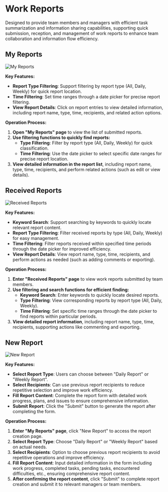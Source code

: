 # Work Reports

Designed to provide team members and managers with efficient task summarization and information sharing capabilities, supporting quick submission, reception, and management of work reports to enhance team collaboration and information flow efficiency.

## My Reports

![My Reports](/images/team_worep_1.png)

**Key Features:**
- **Report Type Filtering**: Support filtering by report type (All, Daily, Weekly) for quick report location.
- **Time Filtering**: Set time ranges through a date picker for precise report filtering.
- **View Report Details**: Click on report entries to view detailed information, including report name, type, time, recipients, and related action options.

**Operation Process:**
1. **Open "My Reports" page** to view the list of submitted reports.
2. **Use filtering functions to quickly find reports:**
    - **Type Filtering**: Filter by report type (All, Daily, Weekly) for quick classification.
    - **Time Filtering**: Use the date picker to select specific date ranges for precise report location.
3. **View detailed information in the report list**, including report name, type, time, recipients, and perform related actions (such as edit or view details).

## Received Reports

![Received Reports](/images/team_worep_2.png)

**Key Features:**
- **Keyword Search**: Support searching by keywords to quickly locate relevant report content.
- **Report Type Filtering**: Filter received reports by type (All, Daily, Weekly) for easy management.
- **Time Filtering**: Filter reports received within specified time periods through the date picker for improved efficiency.
- **View Report Details**: View report name, type, time, recipients, and perform actions as needed (such as adding comments or exporting).

**Operation Process:**
1. **Enter "Received Reports" page** to view work reports submitted by team members.
2. **Use filtering and search functions for efficient finding:**
    - **Keyword Search**: Enter keywords to quickly locate desired reports.
    - **Type Filtering**: View corresponding reports by report type (All, Daily, Weekly).
    - **Time Filtering**: Set specific time ranges through the date picker to find reports within particular periods.
3. **View detailed report information**, including report name, type, time, recipients, supporting actions like commenting and exporting.

## New Report

![New Report](/images/team_worep_3.png)

**Key Features:**
- **Select Report Type**: Users can choose between "Daily Report" or "Weekly Report".
- **Select Recipients**: Can use previous report recipients to reduce repetitive selection and improve work efficiency.
- **Fill Report Content**: Complete the report form with detailed work progress, plans, and issues to ensure comprehensive information.
- **Submit Report**: Click the "Submit" button to generate the report after completing the form.

**Operation Process:**
1. **Enter "My Reports" page**, click "New Report" to access the report creation page.
2. **Select Report Type**: Choose "Daily Report" or "Weekly Report" based on actual needs.
3. **Select Recipients**: Option to choose previous report recipients to avoid repetitive operations and improve efficiency.
4. **Fill Report Content**: Input detailed information in the form including work progress, completed tasks, pending tasks, encountered difficulties, etc., ensuring comprehensive report content.
5. **After confirming the report content**, click "Submit" to complete report creation and submit it to relevant managers or team members.
